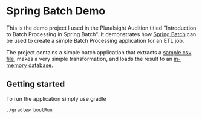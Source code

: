 # Spring Batch Demo

This is the demo project I used in the Pluralsight Audition
titled "Introduction to Batch Processing in Spring Batch".
It demonstrates how
[Spring Batch](https://spring.io/projects/spring-batch) can be used
to create a simple Batch Processing application for an ETL job.

The project contains a simple batch application that extracts
a [sample csv file](./src/main/resources/sample-data.csv),
makes a very simple transformation, and loads the result to 
an [in-memory database](./src/main/resources/schema-all.sql).

## Getting started

To run the application simply use gradle
```bash
./gradlew bootRun
```